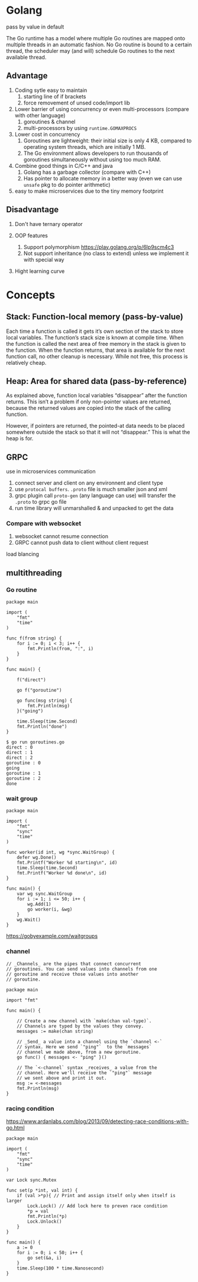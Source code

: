 
# Golang

pass by value in default

The Go runtime has a model where multiple Go routines are mapped onto multiple threads in an automatic fashion. No Go routine is bound to a certain thread, the scheduler may (and will) schedule Go routines to the next available thread.

## Advantage

1. Coding sytle easy to maintain
   1. starting line of if brackets
   2. force removement of unsed code/import lib
2. Lower barrier of using concurrency or even multi-processors (compare with other language)
   1. goroutines & channel
   2. multi-processors by using `runtime.GOMAXPROCS`
3. Lower cost in concurrency
   1. Goroutines are lightweight: their initial size is only 4 KB, compared to operating system threads, which are initially 1 MB.
   2. The Go environment allows developers to run thousands of goroutines simultaneously without using too much RAM.
4. Combine good things in C/C++ and java
   1. Golang has a garbage collector (compare with C++)
   2. Has pointer to allocate memory in a better way (even we can use `unsafe` pkg to do pointer arithmetic)
5. easy to make microservices due to the tiny memory footprint

## Disadvantage

1. Don't have ternary operator

2. OOP features
   1. Support polymorphism https://play.golang.org/p/6Ip9scm4c3
   2. Not support inheritance (no class to extend) unless we implement it with special way

3. Hight learning curve

# Concepts

## Stack: Function-local memory (pass-by-value)

Each time a function is called it gets it’s own section of the stack to store local variables. The function’s stack size is known at compile time. When the function is called the next area of free memory in the stack is given to the function. When the function returns, that area is available for the next function call, no other cleanup is necessary. While not free, this process is relatively cheap.

## Heap: Area for shared data (pass-by-reference)

As explained above, function local variables “disappear” after the function returns. This isn’t a problem if only non-pointer values are returned, because the returned values are copied into the stack of the calling function.

However, if pointers are returned, the pointed-at data needs to be placed somewhere outside the stack so that it will not “disappear.” This is what the heap is for.

## GRPC

use in microservices communication

1.  connect server and client on any environnent and client type
2.  use `protocal buffers`. `.proto` file is much smaller json and xml
3.  grpc plugin call `proto-gen` (any language can use) will transfer the `.proto` to grpc go file
4.  run time library will unmarshalled & and unpacked to get the data

### Compare with websocket
1.  websocket cannot resume connection
2.  GRPC cannot push data to client without client request

load blancing

## multithreading

### Go routine
```
package main

import (
    "fmt"
    "time"
)

func f(from string) {
    for i := 0; i < 3; i++ {
        fmt.Println(from, ":", i)
    }
}

func main() {

    f("direct")

    go f("goroutine")

    go func(msg string) {
        fmt.Println(msg)
    }("going")

    time.Sleep(time.Second)
    fmt.Println("done")
}
```

```
$ go run goroutines.go
direct : 0
direct : 1
direct : 2
goroutine : 0
going
goroutine : 1
goroutine : 2
done
```

### wait group
```
package main

import (
    "fmt"
    "sync"
    "time"
)

func worker(id int, wg *sync.WaitGroup) {
    defer wg.Done()
    fmt.Printf("Worker %d starting\n", id)
    time.Sleep(time.Second)
    fmt.Printf("Worker %d done\n", id)
}

func main() {
    var wg sync.WaitGroup
    for i := 1; i <= 50; i++ {
        wg.Add(1)
        go worker(i, &wg)
    }
    wg.Wait()
}
```
https://gobyexample.com/waitgroups

### channel
```
// _Channels_ are the pipes that connect concurrent
// goroutines. You can send values into channels from one
// goroutine and receive those values into another
// goroutine.

package main

import "fmt"

func main() {

	// Create a new channel with `make(chan val-type)`.
	// Channels are typed by the values they convey.
	messages := make(chan string)

	// _Send_ a value into a channel using the `channel <-`
	// syntax. Here we send `"ping"`  to the `messages`
	// channel we made above, from a new goroutine.
	go func() { messages <- "ping" }()

	// The `<-channel` syntax _receives_ a value from the
	// channel. Here we'll receive the `"ping"` message
	// we sent above and print it out.
	msg := <-messages
	fmt.Println(msg)
}
```

### racing condition

https://www.ardanlabs.com/blog/2013/09/detecting-race-conditions-with-go.html

```
package main

import (
	"fmt"
	"sync"
	"time"
)

var Lock sync.Mutex

func set(p *int, val int) {
    if (val >*p){ // Print and assign itself only when itself is larger
		Lock.Lock() // Add lock here to preven race condition
    	*p = val
		fmt.Println(*p)
		Lock.Unlock()
	}
}

func main() {
    a := 0
	for i := 0; i < 50; i++ {
		go set(&a, i)
	}
	time.Sleep(100 * time.Nanosecond)
}
```
